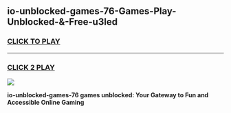 
## io-unblocked-games-76-Games-Play-Unblocked-&-Free-u3led
<h3>
<a href="https://premium76.site?title=io-unblocked-games-76&ref=24A">CLICK TO PLAY</a></h3>
<hr>

<h3>
<a href="https://premium76.site?title=io-unblocked-games-76&ref=24A">CLICK 2 PLAY</a>
  
</h3>

<a href="https://premium76.site?title=io-unblocked-games-76&ref=24A"><img src="https://clearcache.store/games.png"></a>


**io-unblocked-games-76 games unblocked: Your Gateway to Fun and Accessible Online Gaming**
